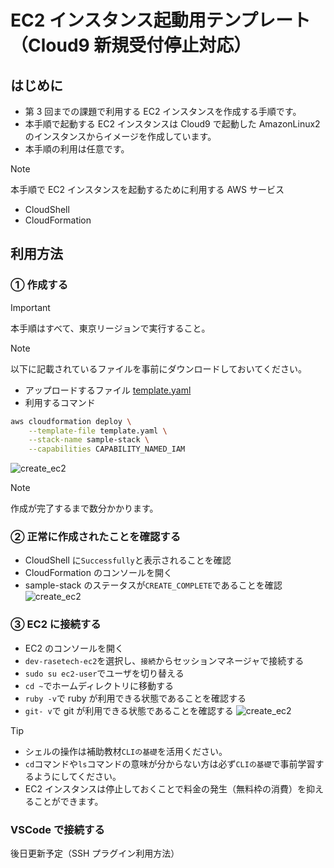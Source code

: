 # EC2 インスタンス起動用テンプレート（Cloud9 新規受付停止対応）

## はじめに

- 第 3 回までの課題で利用する EC2 インスタンスを作成する手順です。
- 本手順で起動する EC2 インスタンスは Cloud9 で起動した AmazonLinux2 のインスタンスからイメージを作成しています。
- 本手順の利用は任意です。

> [!NOTE]
> 本手順で EC2 インスタンスを起動するために利用する AWS サービス
>
> - CloudShell
> - CloudFormation

## 利用方法

### ① 作成する

> [!IMPORTANT]
> 本手順はすべて、東京リージョンで実行すること。

> [!NOTE]
> 以下に記載されているファイルを事前にダウンロードしておいてください。

- アップロードするファイル [template.yaml](./template.yaml)
- 利用するコマンド

```bash
aws cloudformation deploy \
    --template-file template.yaml \
    --stack-name sample-stack \
    --capabilities CAPABILITY_NAMED_IAM
```

![create_ec2](./assets/gif/create_ec2_demo.gif)

> [!NOTE]
> 作成が完了するまで数分かかります。

### ② 正常に作成されたことを確認する

- CloudShell に`Successfully`と表示されることを確認
- CloudFormation のコンソールを開く
- sample-stack のステータスが`CREATE_COMPLETE`であることを確認
  ![create_ec2](./assets/gif/check_stack_demo.gif)

### ③ EC2 に接続する

- EC2 のコンソールを開く
- `dev-rasetech-ec2`を選択し、`接続`からセッションマネージャで接続する
- `sudo su ec2-user`でユーザを切り替える
- `cd ~`でホームディレクトリに移動する
- `ruby -v`で ruby が利用できる状態であることを確認する
- `git- v`で git が利用できる状態であることを確認する
  ![create_ec2](./assets/gif/connect_ec2_demo.gif)

> [!TIP]
>
> - シェルの操作は補助教材`CLIの基礎`を活用ください。
> - `cd`コマンドや`ls`コマンドの意味が分からない方は必ず`CLIの基礎`で事前学習するようにしてください。
> - EC2 インスタンスは停止しておくことで料金の発生（無料枠の消費）を抑えることができます。

### VSCode で接続する

後日更新予定（SSH プラグイン利用方法）
